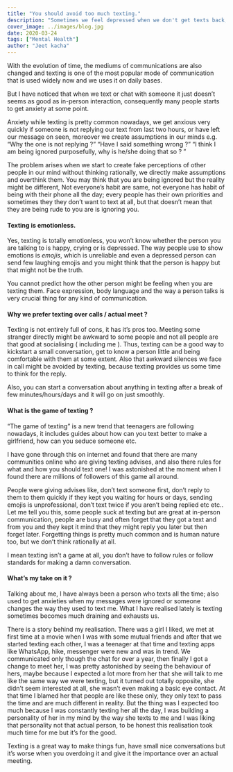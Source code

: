 ```yaml
---
title: "You should avoid too much texting."
description: "Sometimes we feel depressed when we don't get texts back, someone leaves our messages on seen, or the other person not calling back or ignoring you. But have you tried to find the actual reason behind it?"
cover_image: ../images/blog.jpg
date: 2020-03-24
tags: ["Mental Health"]
author: "Jeet kacha"
---
```


With the evolution of time, the mediums of communications are also changed and texting is one of the most popular mode of communication that is used widely now and we uses it on daily bases.

But I have noticed that when we text or chat with someone it just doesn’t seems as good as in-person interaction, consequently many people starts to get anxiety at some point.

Anxiety while texting is pretty common nowadays, we get anxious very quickly if someone is not replying our text from last two hours, or have left our message on seen, moreover we create assumptions in our minds e.g.
“Why the one is not replying ?”
“Have I said something wrong ?”
“I think I am being ignored purposefully, why is he/she doing that so ? ”

The problem arises when we start to create fake perceptions of other people in our mind without thinking rationally, we directly make assumptions and overthink them. You may think that you are being ignored but the reality might be different, Not everyone’s habit are same, not everyone has habit of being with their phone all the day; every people has their own priorities and sometimes they they don’t want to text at all, but that doesn’t mean that they are being rude to you are is ignoring you.

#### Texting is emotionless.

Yes, texting is totally emotionless, you won’t know whether the person you are talking to is happy, crying or is depressed. The way people use to show emotions is _emojis_, which is unreliable and even a depressed person can send few laughing emojis and you might think that the person is happy but that might not be the truth.

You cannot predict how the other person might be feeling when you are texting them. Face expression, body language and the way a person talks is very crucial thing for any kind of communication.

#### Why we prefer texting over calls / actual meet ?

Texting is not entirely full of cons, it has it’s pros too. Meeting some stranger directly might be awkward to some people and not all people are that good at socialising ( including me ). Thus, texting can be a good way to kickstart a small conversation, get to know a person little and being comfortable with them at some extent. Also that awkward silences we face in call might be avoided by texting, because texting provides us some time to think for the reply.

Also, you can start a conversation about anything in texting after a break of few minutes/hours/days and it will go on just smoothly.

#### What is the game of texting ?

“The game of texting” is a new trend that teenagers are following nowadays, it includes guides about how can you text better to make a girlfriend, how can you seduce someone etc.

I have gone through this on internet and found that there are many communities online who are giving texting advises, and also there rules for what and how you should text one! I was astonished at the moment when I found there are millions of followers of this game all around.

People were giving advises like, don’t text someone first, don’t reply to them to them quickly if they kept you waiting for hours or days, sending emojis is unprofessional, don’t text twice if you aren’t being replied etc etc.. Let me tell you this, some people suck at texting but are great at in-person communication, people are busy and often forget that they got a text and from you and they kept it mind that they might reply you later but then forget later. Forgetting things is pretty much common and is human nature too, but we don’t think rationally at all.

I mean texting isn’t a game at all, you don’t have to follow rules or follow standards for making a damn conversation.

#### What’s my take on it ?

Talking about me, I have always been a person who texts all the time; also used to get anxieties when my messages were ignored or someone changes the way they used to text me. What I have realised lately is texting sometimes becomes much draining and exhausts us.

There is a story behind my realisation. There was a girl I liked, we met at first time at a movie when I was with some mutual friends and after that we started texting each other, I was a teenager at that time and texting apps like WhatsApp, hike, messenger were new and was in trend. We communicated only though the chat for over a year, then finally I got a change to meet her, I was pretty astonished by seeing the behaviour of hers, maybe because I expected a lot more from her that she will talk to me like the same way we were texting, but it turned out totally opposite, she didn’t seem interested at all, she wasn’t even making a basic eye contact. At that time I blamed her that people are like these only, they only text to pass the time and are much different in reality. But the thing was I expected too much because I was constantly texting her all the day, I was building a personality of her in my mind by the way she texts to me and I was liking that personality not that actual person, to be honest this realisation took much time for me but it’s for the good.

Texting is a great way to make things fun, have small nice conversations but it’s worse when you overdoing it and give it the importance over an actual meeting.
